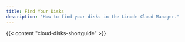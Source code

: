 ```yaml
---
title: Find Your Disks
description: "How to find your disks in the Linode Cloud Manager."
---
```


{{< content "cloud-disks-shortguide" >}}
